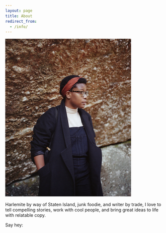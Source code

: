 ```yaml
---
layout: page
title: About
redirect_from:
  - /info/
---
```

<div class="info">
  <div class="info-item profile-pic">
    <div>
      <img src="/images/profile.jpg">
    </div>
  </div>
  <div class="info-item">
    <div class="info-text">
      <p>Harlemite by way of Staten Island, junk foodie, and writer by trade, I love to tell compelling stories, work with
      cool people, and bring great ideas to life with relatable copy.</p>
      <p>Say hey:</p>
      <div class="social">
        <a href="mailto:{{ site.email }}"><i class="fa fa-envelope"></i></a>
        <a href="https://instagram.com/{{ site.instagram_username }}"><i class="fa fa-instagram"></i></a>
        <a href="https://twitter.com/{{ site.twitter_username }}"><i class="fa fa-twitter"></i></a>
        <a href="https://www.linkedin.com/in/{{ site.linkedin_username }}"><i class="fa fa-linkedin"></i></a>
      </div>
    </div>
  </div>
</div>
